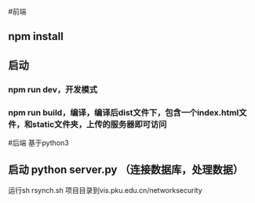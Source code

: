 #前端
## npm install 
## 启动
### npm run dev，开发模式
### npm run build，编译，编译后dist文件下，包含一个index.html文件，和static文件夹，上传的服务器即可访问

#后端 基于python3
## 启动 python server.py （连接数据库，处理数据）

运行sh rsynch.sh 项目目录到vis.pku.edu.cn/networksecurity





